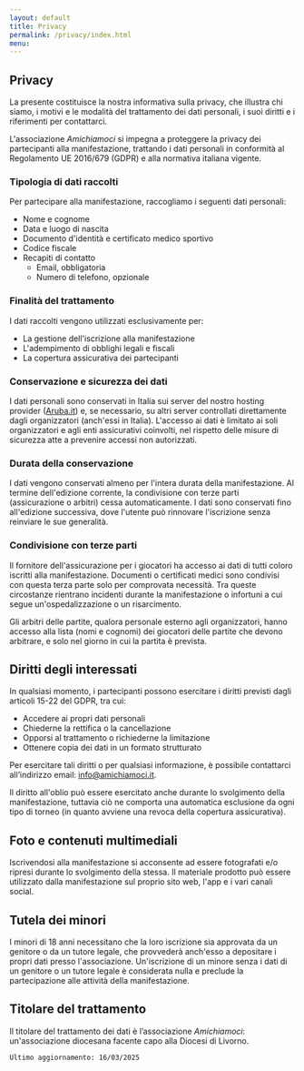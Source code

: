 ```yaml
---
layout: default
title: Privacy
permalink: /privacy/index.html
menu:
---
```


## Privacy

La presente costituisce la nostra informativa sulla privacy,
che illustra chi siamo, i motivi e le modalità del
trattamento dei dati personali, i suoi diritti e i riferimenti
per contattarci.

L'associazione *Amichiamoci* si impegna a proteggere la privacy dei partecipanti alla manifestazione, trattando i dati personali in conformità al Regolamento UE 2016/679 (GDPR) e alla normativa italiana vigente.  


### Tipologia di dati raccolti
Per partecipare alla manifestazione, raccogliamo i seguenti dati personali:  
- Nome e cognome  
- Data e luogo di nascita  
- Documento d'identità e certificato medico sportivo
- Codice fiscale  
- Recapiti di contatto
    - Email, obbligatoria
    - Numero di telefono, opzionale


### Finalità del trattamento 
I dati raccolti vengono utilizzati esclusivamente per:  
- La gestione dell'iscrizione alla manifestazione  
- L'adempimento di obblighi legali e fiscali  
- La copertura assicurativa dei partecipanti  


### Conservazione e sicurezza dei dati
I dati personali sono conservati in Italia sui server del nostro hosting provider ([Aruba.it](https://aruba.it)) e, se necessario, su altri server controllati direttamente dagli organizzatori (anch'essi in Italia). L'accesso ai dati è limitato ai soli organizzatori e agli enti assicurativi coinvolti, nel rispetto delle misure di sicurezza atte a prevenire accessi non autorizzati.  


### Durata della conservazione 
I dati vengono conservati almeno per l'intera durata della manifestazione. Al termine dell'edizione corrente, la condivisione con terze parti (assicurazione o arbitri) cessa automaticamente. I dati sono conservati fino all'edizione successiva, dove l'utente può rinnovare l'iscrizione senza
reinviare le sue generalità.


### Condivisione con terze parti
Il fornitore dell'assicurazione per i giocatori ha accesso ai dati di tutti coloro iscritti alla manifestazione. Documenti o certificati medici 
sono condivisi con questa terza parte solo per comprovata necessità.
Tra queste circostanze rientrano incidenti durante la manifestazione o infortuni a cui segue un'ospedalizzazione o un risarcimento.

Gli arbitri delle partite, qualora personale esterno agli organizzatori, hanno accesso alla lista (nomi e cognomi) dei giocatori delle partite che devono arbitrare, e solo nel giorno in cui la partita è prevista.


## Diritti degli interessati 
In qualsiasi momento, i partecipanti possono esercitare i diritti previsti dagli articoli 15-22 del GDPR, tra cui:  
- Accedere ai propri dati personali  
- Chiederne la rettifica o la cancellazione  
- Opporsi al trattamento o richiederne la limitazione  
- Ottenere copia dei dati in un formato strutturato  

Per esercitare tali diritti o per qualsiasi informazione,
è possibile contattarci all’indirizzo email: 
[info@amichiamoci.it](mailto:info@amichiamoci.it).  

Il diritto all'oblio può essere esercitato anche durante lo svolgimento della manifestazione, tuttavia ciò ne comporta una automatica esclusione da ogni tipo di torneo (in quanto avviene una revoca della copertura assicurativa).


## Foto e contenuti multimediali
Iscrivendosi alla manifestazione si acconsente ad essere fotografati e/o ripresi durante lo svolgimento della stessa.
Il materiale prodotto può essere utilizzato dalla manifestazione sul proprio sito web, l'app e i vari canali social.


## Tutela dei minori
I minori di 18 anni necessitano che la loro iscrizione sia approvata da un genitore o da un tutore legale, che provvederà anch'esso a depositare i propri dati presso l'associazione.
Un'iscrizione di un minore senza i dati di un genitore o un tutore legale è considerata nulla e preclude la partecipazione alle attività della manifestazione.


## Titolare del trattamento
Il titolare del trattamento dei dati è l’associazione *Amichiamoci*:
un'associazione diocesana facente capo alla Diocesi di Livorno.  

`Ultimo aggiornamento: 16/03/2025`
